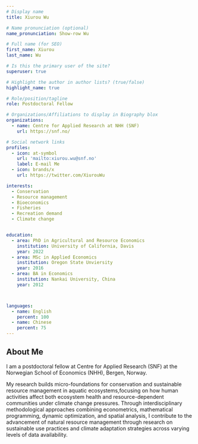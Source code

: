 ```yaml
---
# Display name
title: Xiurou Wu

# Name pronunciation (optional)
name_pronunciation: Show-row Wu

# Full name (for SEO)
first_name: Xiurou
last_name: Wu

# Is this the primary user of the site?
superuser: true

# Highlight the author in author lists? (true/false)
highlight_name: true

# Role/position/tagline
role: Postdoctoral Fellow

# Organizations/Affiliations to display in Biography blox
organizations:
  - name: Centre for Applied Research at NHH (SNF)
    url: https://snf.no/

# Social network links
profiles:
  - icon: at-symbol
    url: 'mailto:xiurou.wu@snf.no'
    label: E-mail Me
  - icon: brands/x
    url: https://twitter.com/XiurouWu

interests:
  - Conservation
  - Resource management
  - Bioeconomics
  - Fisheries
  - Recreation demand
  - Climate change


education:
  - area: PhD in Agricultural and Resource Economics
    institution: University of California, Davis
    year: 2022
  - area: MSc in Applied Economics
    institution: Oregon State Unviersity
    year: 2016
  - area: BA in Economics
    institution: Nankai University, China
    year: 2012



languages:
  - name: English
    percent: 100
  - name: Chinese
    percent: 75
---
```


## About Me

I am a postdoctoral fellow at Centre for Applied Research (SNF) at the Norwegian School of Economics (NHH), Bergen, Norway.

My research builds micro-foundations for conservation and sustainable resource management in aquatic ecosystems,focusing on how human activities affect both ecosystem health and resource-dependent communities under climate change pressures. Through interdisciplinary methodological approaches combining econometrics, mathematical programming, dynamic optimization, and spatial analysis, I contribute to the advancement of natural resource management through research on sustainable use practices and climate adaptation strategies across varying levels of data availability.
